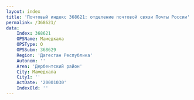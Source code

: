 ```yaml
---
layout: index
title: 'Почтовый индекс 368621: отделение почтовой связи Почты России'
permalink: /368621/
data:
    Index: 368621
    OPSName: Мамедкала
    OPSType: О
    OPSSubm: 368629
    Region: 'Дагестан Республика'
    Autonom: ''
    Area: 'Дербентский район'
    City: Мамедкала
    City1: ''
    ActDate: '20001030'
    IndexOld: ''
---
```

